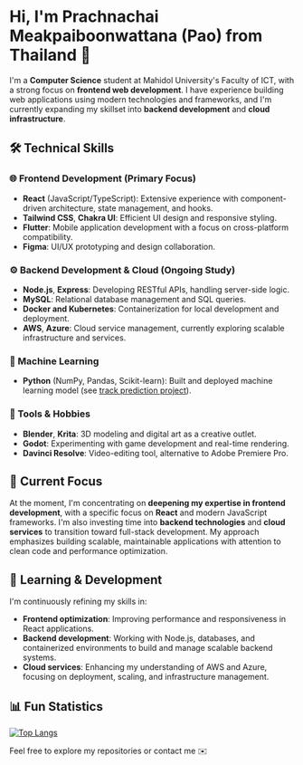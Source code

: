 # Hi, I'm Prachnachai Meakpaiboonwattana (Pao) from Thailand 👋

I'm a **Computer Science** student at Mahidol University's Faculty of ICT, with a strong focus on **frontend web development**. I have experience building web applications using modern technologies and frameworks, and I'm currently expanding my skillset into **backend development** and **cloud infrastructure**.

## 🛠 Technical Skills

### 🌐 Frontend Development (Primary Focus)
- **React** (JavaScript/TypeScript): Extensive experience with component-driven architecture, state management, and hooks.
- **Tailwind CSS**, **Chakra UI**: Efficient UI design and responsive styling.
- **Flutter**: Mobile application development with a focus on cross-platform compatibility.
- **Figma**: UI/UX prototyping and design collaboration.

### ⚙️ Backend Development & Cloud (Ongoing Study)
- **Node.js**, **Express**: Developing RESTful APIs, handling server-side logic.
- **MySQL**: Relational database management and SQL queries.
- **Docker and Kubernetes**: Containerization for local development and deployment.
- **AWS**, **Azure**: Cloud service management, currently exploring scalable infrastructure and services.

### 🤖 Machine Learning
- **Python** (NumPy, Pandas, Scikit-learn): Built and deployed machine learning model (see [track prediction project](https://github.com/pmwatt/muict_trackpred)).

### 🎨 Tools & Hobbies
- **Blender**, **Krita**: 3D modeling and digital art as a creative outlet.
- **Godot**: Experimenting with game development and real-time rendering.
- **Davinci Resolve**: Video-editing tool, alternative to Adobe Premiere Pro.

## 🔭 Current Focus

At the moment, I'm concentrating on **deepening my expertise in frontend development**, with a specific focus on **React** and modern JavaScript frameworks. I'm also investing time into **backend technologies** and **cloud services** to transition toward full-stack development. My approach emphasizes building scalable, maintainable applications with attention to clean code and performance optimization.

## 🚀 Learning & Development

I'm continuously refining my skills in:
- **Frontend optimization**: Improving performance and responsiveness in React applications.
- **Backend development**: Working with Node.js, databases, and containerized environments to build and manage scalable backend systems.
- **Cloud services**: Enhancing my understanding of AWS and Azure, focusing on deployment, scaling, and infrastructure management.

## 📊 Fun Statistics
[![Top Langs](https://github-readme-stats.vercel.app/api/top-langs/?username=pmwatt&theme=transparent&layout=compact)](https://github.com/anuraghazra/github-readme-stats)

Feel free to explore my repositories or contact me ✉️


<!--
**pmwatt/pmwatt** is a ✨ _special_ ✨ repository because its `README.md` (this file) appears on your GitHub profile.

Here are some ideas to get you started:

- 🔭 I’m currently working on ...
- 🌱 I’m currently learning ...
- 👯 I’m looking to collaborate on ...
- 🤔 I’m looking for help with ...
- 💬 Ask me about ...
- 📫 How to reach me: ...
- 😄 Pronouns: ...
- ⚡ Fun fact: ...
-->
